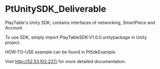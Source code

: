 # PtUnitySDK_Deliverable

PlayTable's Unity SDK, contains interfaces of networking, SmartPiece and Account.

To use SDK, simply import PlayTableSDK-V1.0.0.unitypackage in Unity project.

HOW-TO-USE example can be found in PtSdkExample.

Visit http://52.53.102.237/ for more detailed documentation.